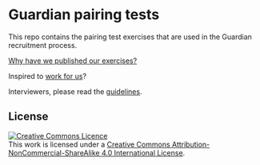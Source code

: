 # Guardian pairing tests

This repo contains the pairing test exercises that are used in the Guardian recruitment process.

[Why have we published our exercises?](https://www.theguardian.com/info/developer-blog/2016/jan/20/the-guardians-new-pairing-exercises)

Inspired to [work for us](http://developers.theguardian.com/join-the-team.html)?

Interviewers, please read the [guidelines](https://docs.google.com/document/d/1DegP-3YBTzJoM3tLuo-yenZjDqfFRTOW2zozXBzdnTE).

## License

<a rel="license" href="http://creativecommons.org/licenses/by-nc-sa/4.0/"><img alt="Creative Commons Licence" style="border-width:0" src="https://i.creativecommons.org/l/by-nc-sa/4.0/80x15.png" /></a><br />This work is licensed under a <a rel="license" href="http://creativecommons.org/licenses/by-nc-sa/4.0/">Creative Commons Attribution-NonCommercial-ShareAlike 4.0 International License</a>.
